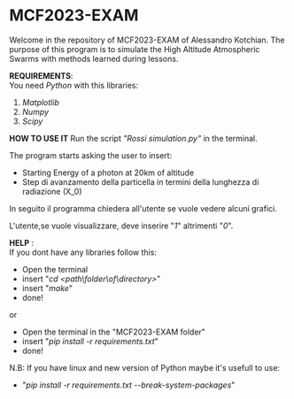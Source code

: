 # MCF2023-EXAM
Welcome in the repository of MCF2023-EXAM of Alessandro Kotchian.
The purpose of this program is to simulate the High Altitude Atmospheric Swarms
with methods learned during lessons.

**REQUIREMENTS**:  
You need _Python_ with this libraries:


1. _Matplotlib_
2. _Numpy_
3. _Scipy_

**HOW TO USE IT**
Run the script _"Rossi simulation.py"_ in the terminal.

The program starts asking the user to insert:
- Starting Energy of a photon at 20km of altitude
- Step di avanzamento della particella
 in termini della lunghezza di radiazione (X_0)

In seguito il programma chiedera all'utente se vuole vedere
alcuni grafici.

L'utente,se vuole visualizzare, deve inserire "_1_" altrimenti "_0_".




**HELP** :   
If you dont have any libraries follow this:

- Open the terminal 
- insert "_cd_ _<path\folder\of\directory>_"
- insert "_make_"
- done!

or

- Open the terminal in the "MCF2023-EXAM folder"
- insert "_pip_ _install_ _-r_ _requirements.txt_"
- done!

N.B: If you have linux and new version of Python maybe it's usefull to use:
- "_pip_ _install_ _-r_ _requirements.txt_ _--break-system-packages_"
